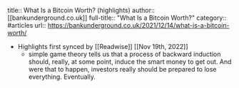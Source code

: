 title:: What Is a Bitcoin Worth? (highlights)
author:: [[bankunderground.co.uk]]
full-title:: "What Is a Bitcoin Worth?"
category:: #articles
url:: https://bankunderground.co.uk/2021/12/14/what-is-a-bitcoin-worth/

- Highlights first synced by [[Readwise]] [[Nov 19th, 2022]]
	- simple game theory tells us that a process of backward induction should, really, at some point, induce the smart money to get out. And were that to happen, investors really should be prepared to lose everything. Eventually.